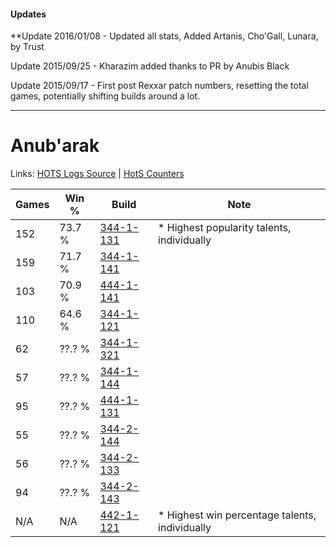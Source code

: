 #### Updates
**Update 2016/01/08 - Updated all stats, Added Artanis, Cho'Gall, Lunara, by Trust

Update 2015/09/25 - Kharazim added thanks to PR by Anubis Black

Update 2015/09/17 - First post Rexxar patch numbers, resetting the total games, potentially shifting builds around a lot.

***

# Anub'arak

Links: [HOTS Logs Source](https://www.hotslogs.com/Sitewide/HeroDetails?Hero=Anub'arak) | [HotS Counters](http://hotscounters.com/#/hero/Anub'arak)

Games  | Win %  | Build     | Note
-----  | -----  | -----     | ----
152    | 73.7 % | [344-1-131](http://www.heroesfire.com/hots/talent-calculator/anubarak#pHXh) | * Highest popularity talents, individually
159    | 71.7 % | [344-1-141](http://www.heroesfire.com/hots/talent-calculator/anubarak#pHXr) | 
103    | 70.9 % | [444-1-141](http://www.heroesfire.com/hots/talent-calculator/anubarak#t5gr) | 
110    | 64.6 % | [344-1-121](http://www.heroesfire.com/hots/talent-calculator/anubarak#pHXX) | 
62     | ??.? % | [344-1-321](http://www.heroesfire.com/hots/talent-calculator/anubarak#pHaf) | 
57     | ??.? % | [344-1-144](http://www.heroesfire.com/hots/talent-calculator/anubarak#pHXu) | 
95     | ??.? % | [444-1-131](http://www.heroesfire.com/hots/talent-calculator/anubarak#t5gh) | 
55     | ??.? % | [344-2-144](http://www.heroesfire.com/hots/talent-calculator/anubarak#pHnW) | 
56     | ??.? % | [344-2-133](http://www.heroesfire.com/hots/talent-calculator/anubarak#pHnL) | 
94     | ??.? % | [344-2-143](http://www.heroesfire.com/hots/talent-calculator/anubarak#pHnV) | 
N/A    | N/A    | [442-1-121](http://www.heroesfire.com/hots/talent-calculator/anubarak#t0o1) | * Highest win percentage talents, individually
